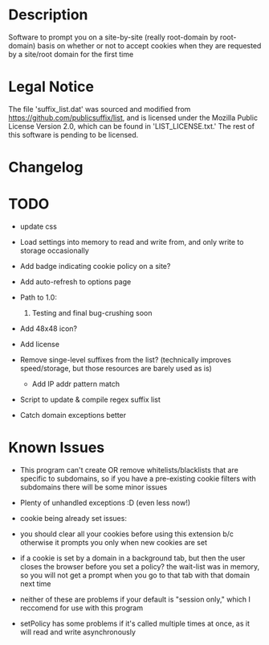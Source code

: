 # Description

Software to prompt you on a site-by-site (really root-domain by root-domain)
basis on whether or not to accept cookies when they are requested by a
site/root domain for the first time

# Legal Notice

The file 'suffix_list.dat' was sourced and modified from
https://github.com/publicsuffix/list, and is licensed under the Mozilla Public
License Version 2.0, which can be found in 'LIST_LICENSE.txt.' The rest of this
software is pending to be licensed.

# Changelog 

# TODO

- update css

- Load settings into memory to read and write from, and only write to storage
  occasionally

- Add badge indicating cookie policy on a site?

- Add auto-refresh to options page

- Path to 1.0:
	1. Testing and final bug-crushing soon

- Add 48x48 icon?

- Add license

- Remove singe-level suffixes from the list? (technically improves
  speed/storage, but those resources are barely used as is)
	- Add IP addr pattern match

- Script to update & compile regex suffix list

- Catch domain exceptions better

# Known Issues

- This program can't create OR remove whitelists/blacklists that are specific
  to subdomains, so if you have a pre-existing cookie filters with subdomains
  there will be some minor issues

- Plenty of unhandled exceptions :D (even less now!)

- cookie being already set issues:
 - you should clear all your cookies before using this extension b/c otherwise
   it prompts you only when new cookies are set
 - if a cookie is set by a domain in a background tab, but then the user closes
   the browser before you set a policy? the wait-list was in memory, so you
   will not get a prompt when you go to that tab with that domain next time
  - neither of these are problems if your default is "session only," which I
    reccomend for use with this program

- setPolicy has some problems if it's called multiple times at once, as it will
  read and write asynchronously
